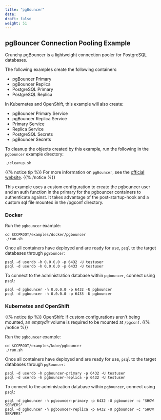 ```yaml
---
title: "pgBouncer"
date:
draft: false
weight: 51
---
```


## pgBouncer Connection Pooling Example


Crunchy pgBouncer is a lightweight connection pooler for PostgreSQL databases.

The following examples create the following containers:

  * pgBouncer Primary
  * pgBouncer Replica
  * PostgreSQL Primary
  * PostgreSQL Replica

In Kubernetes and OpenShift, this example will also create:

  * pgBouncer Primary Service
  * pgBouncer Replica Service
  * Primary Service
  * Replica Service
  * PostgreSQL Secrets
  * pgBouncer Secrets

To cleanup the objects created by this example, run the following in the `pgbouncer` example directory:

```
./cleanup.sh
```

{{% notice tip %}}
For more information on `pgBouncer`, see the [official website](https://pgbouncer.github.io).
{{% /notice %}}


This example uses a custom configuration to create the pgbouncer user and an auth function in 
the primary for the pgbouncer containers to authenticate against. It takes advantage of the post-startup-hook and
a custom sql file mounted in the /pgconf directory.


### Docker

Run the `pgbouncer` example:
```
cd $CCPROOT/examples/docker/pgbouncer
./run.sh
```

Once all containers have deployed and are ready for use, `psql` to the target
databases through `pgBouncer`:

```
psql -d userdb -h 0.0.0.0 -p 6432 -U testuser
psql -d userdb -h 0.0.0.0 -p 6433 -U testuser
```

To connect to the administration database within `pgbouncer`, connect using `psql`:

```
psql -d pgbouncer -h 0.0.0.0 -p 6432 -U pgbouncer
psql -d pgbouncer -h 0.0.0.0 -p 6433 -U pgbouncer
```

### Kubernetes and OpenShift

{{% notice tip %}}
OpenShift: If custom configurations aren't being mounted, an *emptydir* volume is required
to be mounted at `/pgconf`.
{{% /notice %}}

Run the `pgbouncer` example:
```
cd $CCPROOT/examples/kube/pgbouncer
./run.sh
```

Once all containers have deployed and are ready for use, `psql` to the target
databases through `pgBouncer`:

```
psql -d userdb -h pgbouncer-primary -p 6432 -U testuser
psql -d userdb -h pgbouncer-replica -p 6432 -U testuser
```

To connect to the administration database within `pgbouncer`, connect using `psql`:

```
psql -d pgbouncer -h pgbouncer-primary -p 6432 -U pgbouncer -c "SHOW SERVERS"
psql -d pgbouncer -h pgbouncer-replica -p 6432 -U pgbouncer -c "SHOW SERVERS"
```

